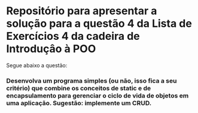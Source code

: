 # Repositório para apresentar a solução para a questão 4 da Lista de Exercícios 4 da cadeira de Introduçâo à POO
Segue abaixo a questão:

### Desenvolva um programa simples (ou não, isso fica a seu critério) que combine os conceitos de static e de encapsulamento para gerenciar o ciclo de vida de objetos em uma aplicação. Sugestão: implemente um CRUD.
